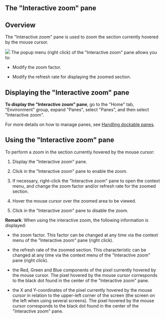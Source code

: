 


## The "Interactive zoom" pane
			



<a name="NOTE1"></a>
<a name="NOTE1_1"></a>


## Overview
<a name="overview_ELTTEXTE000107"></a>
The "Interactive zoom" pane is used to zoom the section currently hovered by the mouse cursor.

![](https://doc.pcsoft.fr/en-US/images/image.awp?langid=3&name=VoletZoom.gif&type=thumb)
The popup menu (right click) of the "Interactive zoom" pane allows you to:

- Modify the zoom factor.

- Modify the refresh rate for displaying the zoomed section.




<a name="NOTE2"></a>
<a name="NOTE2_1"></a>


## Displaying the "Interactive zoom" pane
<a name="displaying_the_interactive_zoom_pane_ELTTEXTE000131"></a>
**To display the "Interactive zoom" pane**, go to the "Home" tab, "Environment" group, expand "Panes", select "Panes", and then select "Interactive zoom".

For more details on how to manage panes, see [Handling dockable panes](../Editeurs/2027001.md).

<a name="NOTE3"></a>
<a name="NOTE3_1"></a>


## Using the "Interactive zoom" pane
<a name="using_the_interactive_zoom_pane_ELTTEXTE000155"></a>
To perform a zoom in the section currently hovered by the mouse cursor:

1. Display the "Interactive zoom" pane.

2. Click in the "Interactive zoom" pane to enable the zoom.

3. If necessary, right-click the "Interactive zoom" pane to open the context menu, and change the zoom factor and/or refresh rate for the zoomed section.

4. Hover the mouse cursor over the zoomed area to be viewed.

5. Click in the "Interactive zoom" pane to disable the zoom.




**Remark**: When using the interactive zoom, the following information is displayed:

- the zoom factor. This factor can be changed at any time via the context menu of the "Interactive zoom" pane (right click).

- the refresh rate of the zoomed section. This characteristic can be changed at any time via the context menu of the "Interactive zoom" pane (right click).

- the Red, Green and Blue components of the pixel currently hovered by the mouse cursor. The pixel hovered by the mouse cursor corresponds to the black dot found in the center of the "Interactive zoom" pane.

- the X and Y-coordinates of the pixel currently hovered by the mouse cursor in relation to the upper-left corner of the screen (the screen on the left when using several screens). The pixel hovered by the mouse cursor corresponds to the black dot found in the center of the "Interactive zoom" pane.





